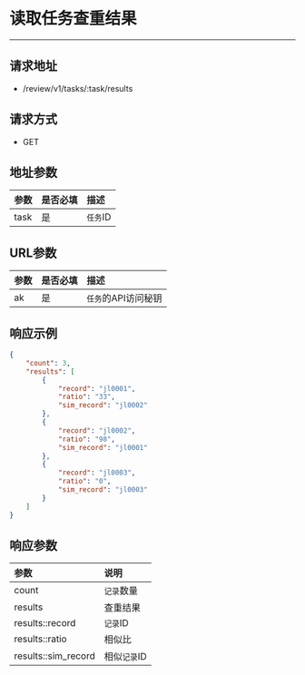 # 读取任务查重结果

---

## 请求地址

- /review/v1/tasks/:task/results

## 请求方式

- GET

## 地址参数

| 参数 | 是否必填 | 描述     |
| :--- | :------- | :------- |
| task | 是       | `任务`ID |

## URL参数

| 参数 | 是否必填 | 描述                |
| :--- | :------- | :------------------ |
| ak   | 是       | `任务`的API访问秘钥 |

## 响应示例

``` json
{
    "count": 3,
    "results": [
        {
            "record": "jl0001",
            "ratio": "33",
            "sim_record": "jl0002"
        },
        {
            "record": "jl0002",
            "ratio": "98",
            "sim_record": "jl0001"
        },
        {
            "record": "jl0003",
            "ratio": "0",
            "sim_record": "jl0003"
        }
    ]
}
```

## 响应参数

| 参数                | 说明         |
| :------------------ | :----------- |
| count               | `记录`数量   |
| results             | 查重结果     |
| results::record     | `记录`ID     |
| results::ratio      | 相似比       |
| results::sim_record | 相似`记录`ID |